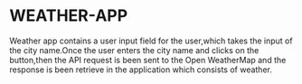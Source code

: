 # WEATHER-APP
Weather app contains a user input field for the user,which takes the input of the city name.Once the user enters the city name and clicks on the button,then the API request is been sent to the Open WeatherMap and the response is been retrieve in the application which consists of
weather.
